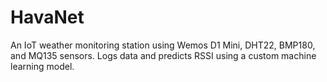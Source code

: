 # HavaNet
An IoT weather monitoring station using Wemos D1 Mini, DHT22, BMP180, and MQ135 sensors. Logs data and predicts RSSI using a custom machine learning model.
